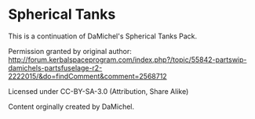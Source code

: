 # Spherical Tanks
This is a continuation of DaMichel's Spherical Tanks Pack. 

Permission granted by original author:
http://forum.kerbalspaceprogram.com/index.php?/topic/55842-partswip-damichels-partsfuselage-r2-2222015/&do=findComment&comment=2568712

Licensed under CC-BY-SA-3.0 (Attribution, Share Alike)

Content orginally created by DaMichel.
